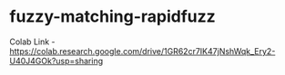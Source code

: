 # fuzzy-matching-rapidfuzz

Colab Link - https://colab.research.google.com/drive/1GR62cr7IK47jNshWqk_Ery2-U40J4GOk?usp=sharing
